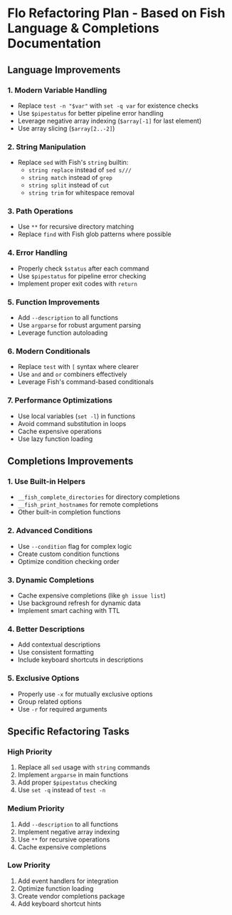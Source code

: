 # Flo Refactoring Plan - Based on Fish Language & Completions Documentation

## Language Improvements

### 1. Modern Variable Handling
- Replace `test -n "$var"` with `set -q var` for existence checks
- Use `$pipestatus` for better pipeline error handling
- Leverage negative array indexing (`$array[-1]` for last element)
- Use array slicing (`$array[2..-2]`)

### 2. String Manipulation
- Replace `sed` with Fish's `string` builtin:
  - `string replace` instead of `sed s///`
  - `string match` instead of `grep`
  - `string split` instead of `cut`
  - `string trim` for whitespace removal

### 3. Path Operations
- Use `**` for recursive directory matching
- Replace `find` with Fish glob patterns where possible

### 4. Error Handling
- Properly check `$status` after each command
- Use `$pipestatus` for pipeline error checking
- Implement proper exit codes with `return`

### 5. Function Improvements
- Add `--description` to all functions
- Use `argparse` for robust argument parsing
- Leverage function autoloading

### 6. Modern Conditionals
- Replace `test` with `[` syntax where clearer
- Use `and` and `or` combiners effectively
- Leverage Fish's command-based conditionals

### 7. Performance Optimizations
- Use local variables (`set -l`) in functions
- Avoid command substitution in loops
- Cache expensive operations
- Use lazy function loading

## Completions Improvements

### 1. Use Built-in Helpers
- `__fish_complete_directories` for directory completions
- `__fish_print_hostnames` for remote completions
- Other built-in completion functions

### 2. Advanced Conditions
- Use `--condition` flag for complex logic
- Create custom condition functions
- Optimize condition checking order

### 3. Dynamic Completions
- Cache expensive completions (like `gh issue list`)
- Use background refresh for dynamic data
- Implement smart caching with TTL

### 4. Better Descriptions
- Add contextual descriptions
- Use consistent formatting
- Include keyboard shortcuts in descriptions

### 5. Exclusive Options
- Properly use `-x` for mutually exclusive options
- Group related options
- Use `-r` for required arguments

## Specific Refactoring Tasks

### High Priority
1. Replace all `sed` usage with `string` commands
2. Implement `argparse` in main functions
3. Add proper `$pipestatus` checking
4. Use `set -q` instead of `test -n`

### Medium Priority
1. Add `--description` to all functions
2. Implement negative array indexing
3. Use `**` for recursive operations
4. Cache expensive completions

### Low Priority
1. Add event handlers for integration
2. Optimize function loading
3. Create vendor completions package
4. Add keyboard shortcut hints